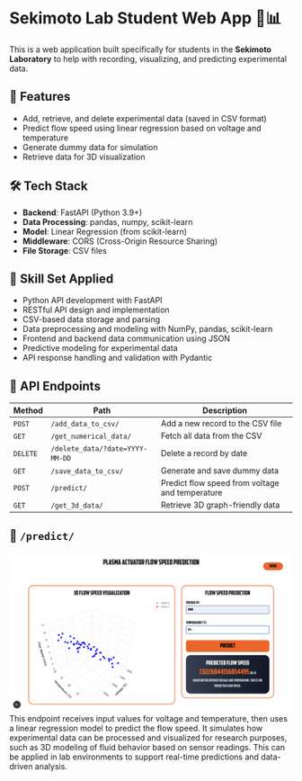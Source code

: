 # Sekimoto Lab Student Web App 🧪📊

This is a web application built specifically for students in the **Sekimoto Laboratory** to help with recording, visualizing, and predicting experimental data.

## 🚀 Features

- Add, retrieve, and delete experimental data (saved in CSV format)
- Predict flow speed using linear regression based on voltage and temperature
- Generate dummy data for simulation
- Retrieve data for 3D visualization

## 🛠 Tech Stack

- **Backend**: FastAPI (Python 3.9+)
- **Data Processing**: pandas, numpy, scikit-learn
- **Model**: Linear Regression (from scikit-learn)
- **Middleware**: CORS (Cross-Origin Resource Sharing)
- **File Storage**: CSV files

## 🧠 Skill Set Applied

- Python API development with FastAPI  
- RESTful API design and implementation  
- CSV-based data storage and parsing  
- Data preprocessing and modeling with NumPy, pandas, scikit-learn  
- Frontend and backend data communication using JSON  
- Predictive modeling for experimental data  
- API response handling and validation with Pydantic  

## 📡 API Endpoints

| Method | Path                       | Description |
|--------|----------------------------|-------------|
| `POST` | `/add_data_to_csv/`        | Add a new record to the CSV file |
| `GET`  | `/get_numerical_data/`     | Fetch all data from the CSV |
| `DELETE` | `/delete_data/?date=YYYY-MM-DD` | Delete a record by date |
| `GET`  | `/save_data_to_csv/`       | Generate and save dummy data |
| `POST` | `/predict/`                | Predict flow speed from voltage and temperature |
| `GET`  | `/get_3d_data/`            | Retrieve 3D graph-friendly data |

## 🧪 `/predict/` 
  
![Predict endpoint screenshot](/labo-app/public/readme/predict.png)
This endpoint receives input values for voltage and temperature, then uses a linear regression model to predict the flow speed.
It simulates how experimental data can be processed and visualized for research purposes, such as 3D modeling of fluid behavior based on sensor readings.
This can be applied in lab environments to support real-time predictions and data-driven analysis.
